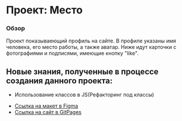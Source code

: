 # Проект: Место

### Обзор
Проект показываеющий профиль на сайте.
В профиле указаны имя человека, его место работы, а также аватар.
Ниже идут карточки с фотографиями и подписями, имеющие кнопку "like".

## Новые знания, полученные в процессе создания данного проекта:

+ Использование классов в JS(Рефакторинг под классы) 

* [Ссылка на макет в Figma](https://www.figma.com/file/2cn9N9jSkmxD84oJik7xL7/JavaScript.-Sprint-4?t=GK6NMhjCCOY1oQuG-0)
* [Ссылка на сайт в GitPages](https://roma-commander.github.io/mesto/)


